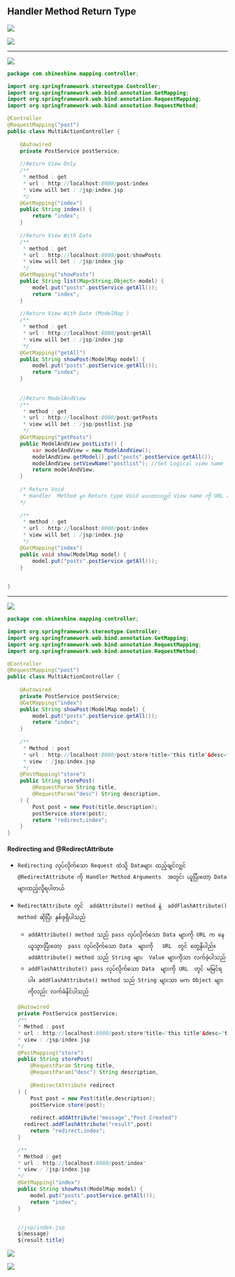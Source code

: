 ##  Handler Method Return Type

![](imgs/008_Handler_Method_Return_Type_01.png)

![](imgs/008_Handler_Method_Return_Type_02.png)

----

![](imgs/008_Handler_Method_Return_Type_03.png)

```java
package com.shineshine.mapping.controller;

import org.springframework.stereotype.Controller;
import org.springframework.web.bind.annotation.GetMapping;
import org.springframework.web.bind.annotation.RequestMapping;
import org.springframework.web.bind.annotation.RequestMethod;

@Controller 
@RequestMapping("post")
public class MultiActionController {
	
    @Autowired
    private PostService postService;
    
    //Return View Only 
    /**
     * method : get
     * url : http://localhost:8080/post/index
     * view will bet : /jsp/index.jsp
     */
    @GetMapping("index") 
	public String index() {
        return "index";
	}
    
    //Return View With Date
    /**
     * method : get
     * url : http://localhost:8080/post/showPosts
     * view will bet : /jsp/index.jsp
     */
    @GetMapping("showPosts") 
	public String list(Map<String,Object> model) {
        model.put("posts".postService.getAll());
        return "index";
	}
    
    //Return View With Date (ModelMap )
    /**
     * method : get
     * url : http://localhost:8080/post/getAll
     * view will bet : /jsp/index.jsp
     */
    @GetMapping("getAll") 
	public String showPost(ModelMap model) {
        model.put("posts".postService.getAll());
        return "index";
	}
    
    
    //Return ModelAndView
    /**
     * method : get
     * url : http://localhost:8080/post/getPosts
     * view will bet : /jsp/postlist.jsp
     */
    @GetMapping("getPosts") 
	public ModelAndView postLists() {
        var modelAndView = new ModelAndView();
        modelAndView.getModel().put("posts".postService.getAll());
        modelAndView.setViewName("postlist"); //Set Logical view name
        return modelAndView;
	}
    
    /* Return Void
     * Handler  Method မှာ Return type Void ပေးထားလျှင် View name ကို URL က နေ ကြည့် ပြီးတော့ jsp Foler အောက်တွင် ရှာပြီး view 		   objet ကို resolve လုပ်ပေးသည် အကယ်၍ URL က ပါတဲံ View name က jsp Foler အောက်တွင် မရှိရင်တော့ exception တတ်
	*/        
    
    /**
     * method : get
     * url : http://localhost:8080/post/index
     * view will bet : /jsp/index.jsp
     */
    @GetMapping("index") 
    public void show(ModelMap model) {
        model.put("posts".postService.getAll());
    }
    

}
```
----

![](imgs/008_Handler_Method_Return_Type_04.png)

```java
package com.shineshine.mapping.controller;

import org.springframework.stereotype.Controller;
import org.springframework.web.bind.annotation.GetMapping;
import org.springframework.web.bind.annotation.RequestMapping;
import org.springframework.web.bind.annotation.RequestMethod;

@Controller 
@RequestMapping("post")
public class MultiActionController {
	
    @Autowired
    private PostService postService;
    @GetMapping("index") 
    public String showPost(ModelMap model) {
        model.put("posts".postService.getAll());
        return "index";
	}
    
    /**
     * Method : post
     * url : http://localhost:8080/post/store?title="this title"&desc="this is desc"
     * view : /jsp/index.jsp
     */
    @PostMapping("store")
    public String storePost(
        @RequestParam String title, 
        @RequestParam("desc") String description, 
    ) {
        Post post = new Post(title,description);
        postService.store(post);
        return "redirect;index";
	}
}
```



#### Redirecting and @RedirectAttribute

- `Redirecting လုပ်လိုက်သော Request ထဲသို့ Dataများ ထည့်ချင်လျှင် @RedirectAttribute ကို Handler Method Arguments  အတွင်း ယူပြီးတော့ Data များထည့်လို့ရပါတယ်`

- `RedirectAttribute တွင်  addAttribute() method နဲ့  addFlashAttribute()  method ဆိုပြီး နှစ်ခုရှိပါသည်`

  - `addAttribute() method သည် pass လုပ်လိုက်သော Data များကို URL က နေ ယူသွားပြီးတော့  pass လုပ်လိုက်သော Data  များကို   URL  တွင် တွေ့နိုပါည်။ addAttribute() method သည် String များ  Value များကိုသာ လက်ခဲ့ပါသည်`
  - `addFlashAttribute() pass လုပ်လိုက်သော Data  များကို URL  တွင် မမြင်ရပါ။ addFlashAttribute() method သည် String များသာ မက Object များကိုလည်း လက်ခံနိင်ပါသည်`

  ```java
  @Autowired
  private PostService postService;
  /**
  * Method : post
  * url : http://localhost:8080/post/store?title="this title"&desc="this is desc"
  * view : /jsp/index.jsp
  */
  @PostMapping("store")
  public String storePost(
      @RequestParam String title, 
      @RequestParam("desc") String description, 
      
      @RedirectAttribute redirect
  ) {
      Post post = new Post(title,description);
      postService.store(post);
      
      redirect.addAttribute("message","Post Created")
  	redirect.addFlashAttribute("result",post)
      return "redirect;index";
  }
  
  /**
  * Method : get
  * url : http://localhost:8080/post/index"
  * view : /jsp/index.jsp
  */
  @GetMapping("index") 
  public String showPost(ModelMap model) {
      model.put("posts".postService.getAll());
      return "index";
  }
  
  
  //jsp/index.jsp
  ${message}
  ${result.title}
  ```

  



![](imgs/008_Handler_Method_Return_Type_05.png)

![](imgs/008_Handler_Method_Return_Type_06.png)

















